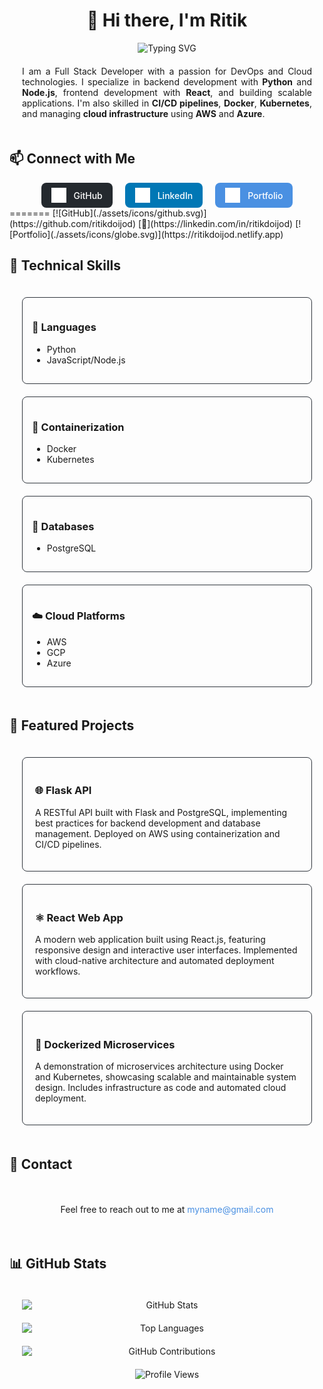 # <div align="center">👋 Hi there, I'm Ritik</div>

<div align="center">
  <img src="https://readme-typing-svg.herokuapp.com?font=Fira+Code&pause=1000&color=4A90E2&center=true&vCenter=true&width=435&lines=Full+Stack+Developer;DevOps+Engineer;Cloud+Enthusiast" alt="Typing SVG" />
</div>

<div style="text-align: justify; padding: 20px;">
I am a Full Stack Developer with a passion for DevOps and Cloud technologies. I specialize in backend development with <strong>Python</strong> and <strong>Node.js</strong>, frontend development with <strong>React</strong>, and building scalable applications. I'm also skilled in <strong>CI/CD pipelines</strong>, <strong>Docker</strong>, <strong>Kubernetes</strong>, and managing <strong>cloud infrastructure</strong> using <strong>AWS</strong> and <strong>Azure</strong>.
</div>

## 📫 Connect with Me

<div align="center" style="display: flex; justify-content: center; gap: 20px;">
  <a href="https://github.com/ritikdoijod" target="_blank" style="text-decoration: none; display: inline-block; background: #24292e; padding: 8px 16px; border-radius: 8px;">
    <img src="./assets/icons/github.svg" alt="GitHub" width="24" height="24" style="vertical-align: middle; margin-right: 8px"/>
    <span style="color: white; font-weight: 500; vertical-align: middle;">GitHub</span>
  </a>
  <a href="https://linkedin.com/in/ritikdoijod" target="_blank" style="text-decoration: none; display: inline-block; background: #0077b5; padding: 8px 16px; border-radius: 8px;">
    <img src="./assets/icons/linkedin-in.svg" alt="LinkedIn" width="24" height="24" style="vertical-align: middle; margin-right: 8px"/>
    <span style="color: white; font-weight: 500; vertical-align: middle;">LinkedIn</span>
  </a>
  <a href="https://ritikdoijod.netlify.app" target="_blank" style="text-decoration: none; display: inline-block; background: #4a90e2; padding: 8px 16px; border-radius: 8px;">
    <img src="./assets/icons/globe.svg" alt="Portfolio" width="24" height="24" style="vertical-align: middle; margin-right: 8px"/>
    <span style="color: white; font-weight: 500; vertical-align: middle;">Portfolio</span>
  </a>
</div>
=======
[![GitHub](./assets/icons/github.svg)](https://github.com/ritikdoijod)
[](https://linkedin.com/in/ritikdoijod)
[![Portfolio](./assets/icons/globe.svg)](https://ritikdoijod.netlify.app)

## 🔧 Technical Skills

<div style="display: grid; grid-template-columns: repeat(auto-fit, minmax(250px, 1fr)); gap: 20px; padding: 20px;">
  <div style="background: #ffffff10; padding: 15px; border-radius: 8px; border: 1px solid #30363d;">
    <h3>🚀 Languages</h3>
    <ul>
      <li>Python</li>
      <li>JavaScript/Node.js</li>
    </ul>
  </div>
  <div style="background: #ffffff10; padding: 15px; border-radius: 8px; border: 1px solid #30363d;">
    <h3>🐳 Containerization</h3>
    <ul>
      <li>Docker</li>
      <li>Kubernetes</li>
    </ul>
  </div>
  <div style="background: #ffffff10; padding: 15px; border-radius: 8px; border: 1px solid #30363d;">
    <h3>💾 Databases</h3>
    <ul>
      <li>PostgreSQL</li>
    </ul>
  </div>
  <div style="background: #ffffff10; padding: 15px; border-radius: 8px; border: 1px solid #30363d;">
    <h3>☁️ Cloud Platforms</h3>
    <ul>
      <li>AWS</li>
      <li>GCP</li>
      <li>Azure</li>
    </ul>
  </div>
</div>

## 🚀 Featured Projects

<div style="display: grid; grid-template-columns: repeat(auto-fit, minmax(300px, 1fr)); gap: 20px; padding: 20px;">
  <div style="background: #ffffff10; padding: 20px; border-radius: 8px; border: 1px solid #30363d;">
    <h3>🌐 Flask API</h3>
    <p>A RESTful API built with Flask and PostgreSQL, implementing best practices for backend development and database management. Deployed on AWS using containerization and CI/CD pipelines.</p>
  </div>
  <div style="background: #ffffff10; padding: 20px; border-radius: 8px; border: 1px solid #30363d;">
    <h3>⚛️ React Web App</h3>
    <p>A modern web application built using React.js, featuring responsive design and interactive user interfaces. Implemented with cloud-native architecture and automated deployment workflows.</p>
  </div>
  <div style="background: #ffffff10; padding: 20px; border-radius: 8px; border: 1px solid #30363d;">
    <h3>🔄 Dockerized Microservices</h3>
    <p>A demonstration of microservices architecture using Docker and Kubernetes, showcasing scalable and maintainable system design. Includes infrastructure as code and automated cloud deployment.</p>
  </div>
</div>

## 📧 Contact

<div align="center" style="padding: 20px;">
  <p>Feel free to reach out to me at <a href="mailto:myname@gmail.com" style="color: #4a90e2; text-decoration: none;">myname@gmail.com</a></p>
</div>

## 📊 GitHub Stats

<div align="center" style="display: grid; grid-template-columns: repeat(auto-fit, minmax(300px, 1fr)); gap: 20px; padding: 20px;">
  <img src="https://github-readme-stats.vercel.app/api?username=ritikdoijod&show_icons=true&theme=tokyonight" alt="GitHub Stats" />
  <img src="https://github-readme-stats.vercel.app/api/top-langs/?username=ritikdoijod&layout=compact&theme=tokyonight" alt="Top Languages" />
  <img src="https://github-readme-streak-stats.herokuapp.com/?user=ritikdoijod&theme=tokyonight" alt="GitHub Contributions" />
</div>

<div align="center">
  <img src="https://komarev.com/ghpvc/?username=ritikdoijod&color=blue" alt="Profile Views" />
</div>
